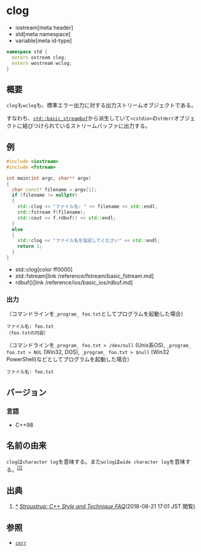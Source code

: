 # clog
* iostream[meta header]
* std[meta namespace]
* variable[meta id-type]

```cpp
namespace std {
  extern ostream clog;
  extern wostream wclog;
}
```

## 概要
`clog`も`wclog`も、標準エラー出力に対する出力ストリームオブジェクトである。

すなわち、[`std::basic_streambuf`](../streambuf/basic_streambuf.md)から派生していて`<cstdio>`の`stderr`オブジェクトに結びつけられているストリームバッファに出力する。

## 例
```cpp example
#include <iostream>
#include <fstream>

int main(int argc, char** argv)
{
  char const* filename = argv[1];
  if (filename != nullptr)
  {
    std::clog << "ファイル名: " << filename << std::endl;
    std::fstream f(filename);
    std::cout << f.rdbuf() << std::endl;
  }
  else
  {
    std::clog << "ファイル名を指定してください" << std::endl;
    return 1;
  }
}
```
* std::clog[color ff0000]
* std::fstream[link /reference/fstream/basic_fstream.md]
* rdbuf()[link /reference/ios/basic_ios/rdbuf.md]

### 出力
（コマンドラインを`_program_ foo.txt`としてプログラムを起動した場合）

```
ファイル名: foo.txt
（foo.txtの内容）
```

（コマンドラインを`_program_ foo.txt > /dev/null` (Unix系OS), `_program_ foo.txt > NUL` (Win32, DOS), `_program_ foo.txt > $null` (Win32 PowerShell)などとしてプログラムを起動した場合）

```
ファイル名: foo.txt
```

## バージョン
### 言語
- C++98

## 名前の由来

`clog`は`character log`を意味する。また`wclog`は`wide character log`を意味する。<sup><a id="cite_ref-1" href="#cite-1">[1]</a></sup>

## 出典

1. **<a id="cite-1" href="#cite_ref-1">^</a>** <cite>[Stroustrup: C++ Style and Technique FAQ](http://www.stroustrup.com/bs_faq2.html#cout)</cite>(2018-08-21 17:01 JST 閲覧)

## 参照

- [`cerr`](cerr.md)

